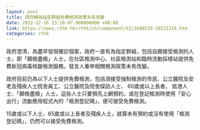 ```yaml
---
layout: post
title: 政府稱為指定群組免費檢測政策未有改變
date: 2022-12-16 23:16:07.000000000 +08:00
link: https://news.rthk.hk/rthk/ch/component/k2/1680215-20221216.htm
categories: rthk
---
```


政府澄清，為盡早發現確診個案，政府一直有為指定群組，包括自願接受檢測的人士，即「願檢盡檢」人士，在社區檢測中心、社區檢測站和臨時流動採樣站提供免費新冠病毒核酸檢測服務。發言人重申相關檢測政策未有改變。

政府目前仍為以下人士提供免費檢測，包括須接受強制檢測的市民、公立醫院及安老及殘疾人士院舍員工、公立醫院及院舍探訪人士、 60歲或以上長者、 抵港人士、「願檢盡檢」人士。這些人士只要預先上網預約，或在登記檢測時使用「安心出行」流動應用程式內的「檢測登記碼」，便可接受免費檢測。

15歲或以下人士、65歲或以上長者及殘疾人士，就算未有預約或沒有使用「檢測登記碼」，仍然可以接受免費檢測。

